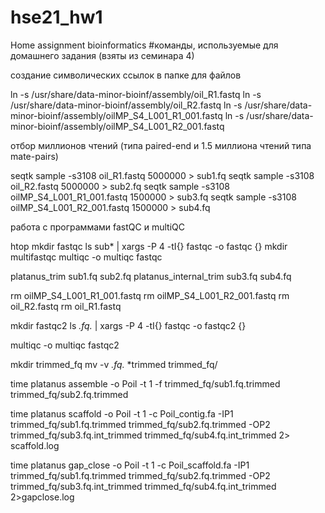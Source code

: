 # hse21_hw1
Home assignment bioinformatics
#команды, используемые для домашнего задания (взяты из семинара 4)

создание символических ссылок в папке для файлов

ln -s /usr/share/data-minor-bioinf/assembly/oil_R1.fastq
ln -s /usr/share/data-minor-bioinf/assembly/oil_R2.fastq
ln -s /usr/share/data-minor-bioinf/assembly/oilMP_S4_L001_R1_001.fastq
ln -s /usr/share/data-minor-bioinf/assembly/oilMP_S4_L001_R2_001.fastq

отбор миллионов чтений (типа paired-end и 1.5 миллиона чтений типа mate-pairs)

seqtk sample -s3108 oil_R1.fastq 5000000 > sub1.fq
seqtk sample -s3108 oil_R2.fastq 5000000 > sub2.fq
seqtk sample -s3108 oilMP_S4_L001_R1_001.fastq 1500000 > sub3.fq
seqtk sample -s3108 oilMP_S4_L001_R2_001.fastq 1500000 > sub4.fq

работа с программами fastQC и multiQC

htop
mkdir fastqc
ls sub* | xargs -P 4 -tI{} fastqc -o fastqc {}
mkdir multifastqc 
multiqc -o multiqc fastqc

platanus_trim sub1.fq sub2.fq
platanus_internal_trim sub3.fq sub4.fq

rm oilMP_S4_L001_R1_001.fastq
rm oilMP_S4_L001_R2_001.fastq
rm oil_R2.fastq
rm oil_R1.fastq


mkdir fastqc2
ls *.fq.* | xargs -P 4 -tI{} fastqc -o fastqc2 {}

multiqc -o multiqc fastqc2

mkdir trimmed_fq
mv -v *.fq.* *trimmed trimmed_fq/


time platanus assemble -o Poil -t 1 -f trimmed_fq/sub1.fq.trimmed trimmed_fq/sub2.fq.trimmed


time platanus scaffold -o Poil -t 1 -c Poil_contig.fa -IP1 trimmed_fq/sub1.fq.trimmed trimmed_fq/sub2.fq.trimmed -OP2 trimmed_fq/sub3.fq.int_trimmed trimmed_fq/sub4.fq.int_trimmed 2> scaffold.log

time platanus gap_close -o Poil -t 1 -c Poil_scaffold.fa -IP1 trimmed_fq/sub1.fq.trimmed trimmed_fq/sub2.fq.trimmed -OP2 trimmed_fq/sub3.fq.int_trimmed trimmed_fq/sub4.fq.int_trimmed 2>gapclose.log

